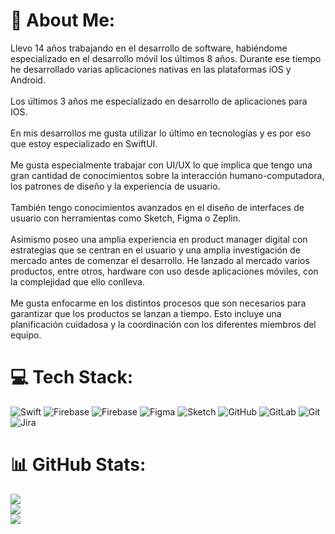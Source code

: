 # 💫 About Me:
Llevo 14 años trabajando en el desarrollo de software, habiéndome especializado en el desarrollo móvil los últimos 8 años. Durante ese tiempo he desarrollado varias aplicaciones nativas en las plataformas iOS y Android.<br><br>Los últimos 3 años me especializado en desarrollo de aplicaciones para IOS. <br><br>En mis desarrollos me gusta utilizar lo último en tecnologías y es por eso que estoy especializado en SwiftUI.<br><br>Me gusta especialmente trabajar con UI/UX lo que implica que tengo una gran cantidad de conocimientos sobre la interacción humano-computadora, los patrones de diseño y la experiencia de usuario.<br><br>También tengo conocimientos avanzados en el diseño de interfaces de usuario con herramientas como Sketch, Figma o Zeplin.<br><br>Asimismo poseo una amplia experiencia en product manager digital con estrategias que se centran en el usuario y una amplia investigación de mercado antes de comenzar el desarrollo. He lanzado al mercado varios productos, entre otros, hardware con uso desde aplicaciones móviles, con la complejidad que ello conlleva.<br><br>Me gusta enfocarme en los distintos procesos que son necesarios para garantizar que los productos se lanzan a tiempo. Esto incluye una planificación cuidadosa y la coordinación con los diferentes miembros del equipo.<br>


# 💻 Tech Stack:
![Swift](https://img.shields.io/badge/swift-F54A2A?style=for-the-badge&logo=swift&logoColor=white) ![Firebase](https://img.shields.io/badge/firebase-%23039BE5.svg?style=for-the-badge&logo=firebase) ![Firebase](https://img.shields.io/badge/firebase-a08021?style=for-the-badge&logo=firebase&logoColor=ffcd34) ![Figma](https://img.shields.io/badge/figma-%23F24E1E.svg?style=for-the-badge&logo=figma&logoColor=white) ![Sketch](https://img.shields.io/badge/Sketch-FFB387?style=for-the-badge&logo=sketch&logoColor=black) ![GitHub](https://img.shields.io/badge/github-%23121011.svg?style=for-the-badge&logo=github&logoColor=white) ![GitLab](https://img.shields.io/badge/gitlab-%23181717.svg?style=for-the-badge&logo=gitlab&logoColor=white) ![Git](https://img.shields.io/badge/git-%23F05033.svg?style=for-the-badge&logo=git&logoColor=white) ![Jira](https://img.shields.io/badge/jira-%230A0FFF.svg?style=for-the-badge&logo=jira&logoColor=white)
# 📊 GitHub Stats:
![](https://github-readme-stats.vercel.app/api?username=f-diaz&theme=noctis_minimus&hide_border=false&include_all_commits=true&count_private=true)<br/>
![](https://github-readme-streak-stats.herokuapp.com/?user=f-diaz&theme=noctis_minimus&hide_border=false)<br/>
![](https://github-readme-stats.vercel.app/api/top-langs/?username=f-diaz&theme=noctis_minimus&hide_border=false&include_all_commits=true&count_private=true&layout=compact)
